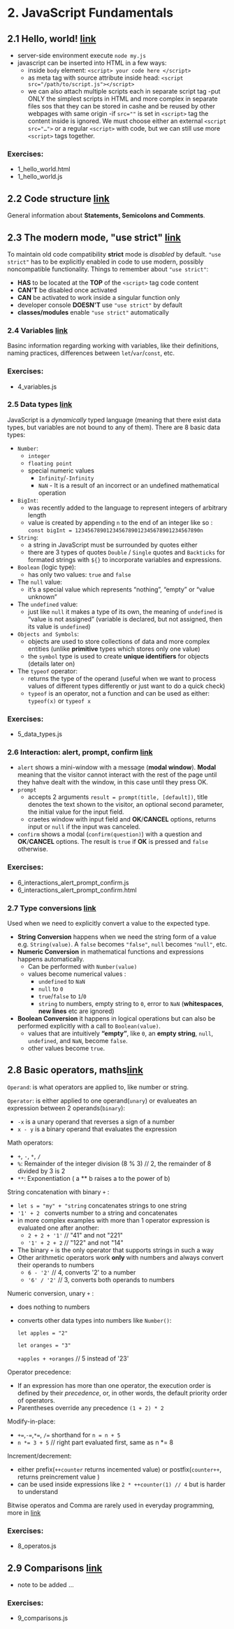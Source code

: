 # 2. JavaScript Fundamentals

## 2.1 Hello, world! [link](https://javascript.info/hello-world)
- server-side environment execute `node my.js`
- javascript can be inserted into HTML in a few ways:
  - inside `body` element: `<script> your code here </script>`
  - as meta tag with source attribute inside head: `<script src="/path/to/script.js"></script>`
  - we can also attach multiple scripts each in separate script tag
-put ONLY the simplest scripts in HTML and more complex in separate files sos that they can be stored in cashe and be reused by other webpages
with same origin
-if `src=""` is set in `<script>` tag the content inside is ignored. We must choose either an external `<script src="…">` or a regular `<script>` with code, but we can still use more `<script>` tags together.

### Exercises:
- 1_hello_world.html
- 1_hello_world.js


## 2.2 Code structure [link](https://javascript.info/structure)
General information about **Statements, Semicolons and Comments**.


## 2.3 The modern mode, "use strict" [link](https://javascript.info/strict-mode)
To maintain old code compatibility **strict** mode is *disabled* by default. `"use strict"` has to be explicitly enabled in code to use modern,
possibly noncompatible functionality.
Things to remember about `"use strict"`:
- **HAS** to be located at the **TOP** of the `<script>` tag code content
- **CAN'T** be disabled once activated
- **CAN** be activated to work inside a singular function only
- developer console **DOESN'T** use `"use strict"` by default
- **classes/modules** enable `"use strict"` automatically


### 2.4 Variables [link](https://javascript.info/variables)
Basinc information regarding working with variables, like their definitions, naming practices, differences between `let`/`var`/`const`, etc.

### Exercises:
- 4_variables.js


### 2.5 Data types [link](https://javascript.info/types)
JavaScript is a *dynamically* typed language (meaning that there exist data types, but variables are not bound to any of them).
There are 8 basic data types:
- `Number`:
  - `integer`
  - `floating point`
  - special numeric values
    - `Infinity`/`-Infinity`
    - `NaN` - It is a result of an incorrect or an undefined mathematical operation
- `BigInt`:
  - was recently added to the language to represent integers of arbitrary length
  - value is created by appending `n` to the end of an integer like so : `const bigInt = 1234567890123456789012345678901234567890n`
- `String`:
  - a string in JavaScript must be surrounded by quotes either 
  -  there are 3 types of quotes `Double` / `Single` quotes and `Backticks` for formated strings with `${}` to incorporate variables
  and expressions.
- `Boolean` (logic type):
  - has only two values: `true` and `false`
- The `null` value:
  - it’s a special value which represents “nothing”, “empty” or “value unknown”
- The `undefined` value:
  - just like `null` it makes a type of its own, the meaning of `undefined` is “value is not assigned” (variable is declared, but not assigned, then its value is `undefined`)
- `Objects and Symbols`:
  - objects are used to store collections of data and more complex entities (unlike **primitive** types which stores only one value)
  - the `symbol` type is used to create **unique identifiers** for objects (details later on)
- The `typeof` operator:
  - returns the type of the operand (useful when we want to process values of different types differently or just want to do a quick check)
  - `typeof` is an operator, not a function and can be used as either: `typeof(x)` or `typeof x`

### Exercises:
- 5_data_types.js


### 2.6 Interaction: alert, prompt, confirm [link](https://javascript.info/alert-prompt-confirm)
- `alert` shows a mini-window with a message (**modal window**). **Modal** meaning that the visitor cannot interact with the rest of the page
  until they hahve dealt with the window, in this case until they press OK.
- `prompt` 
  - accepts 2 arguments `result = prompt(title, [default])`, title denotes the text shown to the visitor, an optional second parameter, the initial value for the input field.
  - craetes window with input field and **OK**/**CANCEL** options, returns input or `null` if the input was canceled.
- `confirm` shows a modal (`confirm(question)`) with a question and **OK**/**CANCEL** options. The result is `true` if **OK** is pressed and `false` otherwise.

### Exercises:
- 6_interactions_alert_prompt_confirm.js
- 6_interactions_alert_prompt_confirm.html


### 2.7 Type conversions [link](https://javascript.info/type-conversions)
Used when we need to explicitly convert a value to the expected type.
- **String Conversion** happens when we need the string form of a value e.g. `String(value)`. A `false` becomes `"false"`, `null` becomes `"null"`, etc.
- **Numeric Conversion** in mathematical functions and expressions happens automatically.
  - Can be performed with `Number(value)`
  - values become numerical values : 
    - `undefined` to `NaN`
    - `null` to `0`
    - `true`/`false` to `1`/`0`
    - `string` to numbers, empty string to `0`, error to `NaN` (**whitespaces**, **new lines** etc are ignored)
- **Boolean Conversion** it happens in logical operations but can also be performed explicitly with a call to `Boolean(value)`.
  - values that are intuitively **“empty”**, like `0`, an **empty string**, `null`, `undefined`, and `NaN`, become `false`.
  - other values become `true`.


## 2.8 Basic operators, maths[link](https://javascript.info/operators)
`Operand`: is what operators are applied to, like number or string.

`Operator`: is either applied to one operand(`unary`) or evalueates an expression between 2 operands(`binary`):
- `-x` is a unary operand that reverses a sign of a number
- `x - y` is a binary operand that evaluates the expression

Math operators:
- `+`, `-`, `*`, `/`
- `%`: Remainder of the integer division (8 % 3) // 2, the remainder of 8 divided by 3 is 2
- `**`: Exponentiation ( a ** b raises a to the power of b)

String concatenation with binary `+` :
- `let s = "my" + "string` concatenates strings to one string
- `'1' + 2 ` converts number to a string and concatenates
- in more complex examples with more than 1 operator expression is evaluated one after another:
  - `2 + 2 + '1'` // "41" and not "221"
  - `'1' + 2 + 2` // "122" and not "14"
- The binary `+` is the only operator that supports strings in such a way
- Other arithmetic operators work **only** with numbers and always convert their operands to numbers
  - `6 - '2'`  // 4, converts '2' to a number
  - `'6' / '2'` // 3, converts both operands to numbers

Numeric conversion, unary `+` :
- does nothing to numbers
- converts other data types into numbers like `Number()`:

  `let apples = "2"`

  `let oranges = "3"`

  `+apples + +oranges` // 5 instead of '23'

Operator precedence:
- If an expression has more than one operator, the execution order is defined by their *precedence*, or, in other words, the default priority order of operators.
- Parentheses override any precedence `(1 + 2) * 2`

Modify-in-place:
- `+=`,`-=`,`*=`, `/=` shorthand for `n = n + 5`
- `n *= 3 + 5` // right part evaluated first, same as n *= 8

Increment/decrement:
- either prefix(`++counter` returns incemented value) or postfix(`counter++`, returns preincrement value )
- can be used inside expressions like `2 * ++counter(1) // 4` but is harder to understand

Bitwise operatos and Comma are rarely used in everyday programming, more in [link](https://javascript.info/operators#bitwise-operators)

### Exercises:
- 8_operatos.js


## 2.9 Comparisons [link](https://javascript.info/comparison)
- note to be added ...


### Exercises:
- 9_comparisons.js